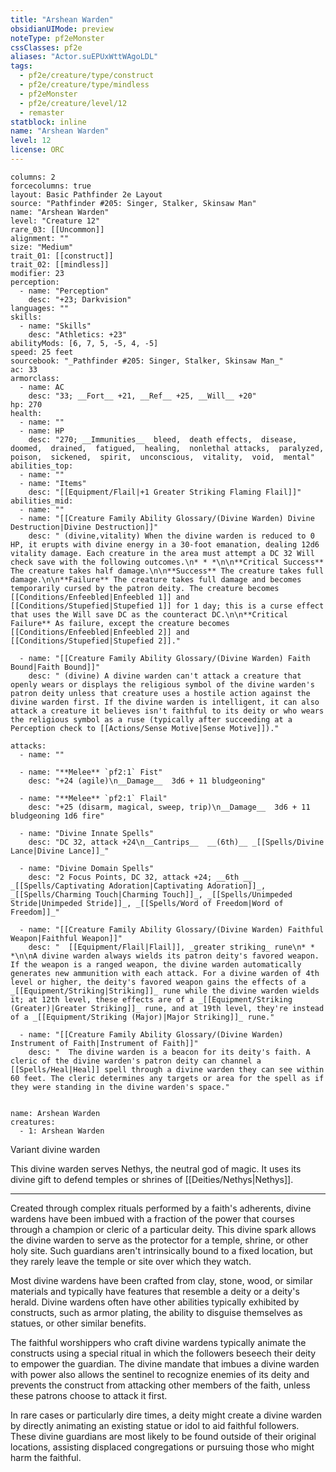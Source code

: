 ```yaml
---
title: "Arshean Warden"
obsidianUIMode: preview
noteType: pf2eMonster
cssClasses: pf2e
aliases: "Actor.suEPUxWttWAgoLDL" 
tags:
  - pf2e/creature/type/construct
  - pf2e/creature/type/mindless
  - pf2eMonster
  - pf2e/creature/level/12
  - remaster
statblock: inline
name: "Arshean Warden"
level: 12
license: ORC
---
```


```statblock
columns: 2
forcecolumns: true
layout: Basic Pathfinder 2e Layout
source: "Pathfinder #205: Singer, Stalker, Skinsaw Man"
name: "Arshean Warden"
level: "Creature 12"
rare_03: [[Uncommon]]
alignment: ""
size: "Medium"
trait_01: [[construct]]
trait_02: [[mindless]]
modifier: 23
perception:
  - name: "Perception"
    desc: "+23; Darkvision"
languages: ""
skills:
  - name: "Skills"
    desc: "Athletics: +23"
abilityMods: [6, 7, 5, -5, 4, -5]
speed: 25 feet
sourcebook: "_Pathfinder #205: Singer, Stalker, Skinsaw Man_"
ac: 33
armorclass:
  - name: AC
    desc: "33; __Fort__ +21, __Ref__ +25, __Will__ +20"
hp: 270
health:
  - name: ""
  - name: HP
    desc: "270; __Immunities__  bleed,  death effects,  disease,  doomed,  drained,  fatigued,  healing,  nonlethal attacks,  paralyzed,  poison,  sickened,  spirit,  unconscious,  vitality,  void,  mental"
abilities_top:
  - name: ""
  - name: "Items"
    desc: "[[Equipment/Flail|+1 Greater Striking Flaming Flail]]"
abilities_mid:
  - name: ""
  - name: "[[Creature Family Ability Glossary/(Divine Warden) Divine Destruction|Divine Destruction]]"
    desc: " (divine,vitality) When the divine warden is reduced to 0 HP, it erupts with divine energy in a 30-foot emanation, dealing 12d6 vitality damage. Each creature in the area must attempt a DC 32 Will check save with the following outcomes.\n* * *\n\n**Critical Success** The creature takes half damage.\n\n**Success** The creature takes full damage.\n\n**Failure** The creature takes full damage and becomes temporarily cursed by the patron deity. The creature becomes [[Conditions/Enfeebled|Enfeebled 1]] and [[Conditions/Stupefied|Stupefied 1]] for 1 day; this is a curse effect that uses the Will save DC as the counteract DC.\n\n**Critical Failure** As failure, except the creature becomes [[Conditions/Enfeebled|Enfeebled 2]] and [[Conditions/Stupefied|Stupefied 2]]."

  - name: "[[Creature Family Ability Glossary/(Divine Warden) Faith Bound|Faith Bound]]"
    desc: " (divine) A divine warden can't attack a creature that openly wears or displays the religious symbol of the divine warden's patron deity unless that creature uses a hostile action against the divine warden first. If the divine warden is intelligent, it can also attack a creature it believes isn't faithful to its deity or who wears the religious symbol as a ruse (typically after succeeding at a Perception check to [[Actions/Sense Motive|Sense Motive]])."

attacks:
  - name: ""

  - name: "**Melee** `pf2:1` Fist"
    desc: "+24 (agile)\n__Damage__  3d6 + 11 bludgeoning"

  - name: "**Melee** `pf2:1` Flail"
    desc: "+25 (disarm, magical, sweep, trip)\n__Damage__  3d6 + 11 bludgeoning 1d6 fire"

  - name: "Divine Innate Spells"
    desc: "DC 32, attack +24\n__Cantrips__  __(6th)__ _[[Spells/Divine Lance|Divine Lance]]_"

  - name: "Divine Domain Spells"
    desc: "2 Focus Points, DC 32, attack +24; __6th __  _[[Spells/Captivating Adoration|Captivating Adoration]]_, _[[Spells/Charming Touch|Charming Touch]]_, _[[Spells/Unimpeded Stride|Unimpeded Stride]]_, _[[Spells/Word of Freedom|Word of Freedom]]_"

  - name: "[[Creature Family Ability Glossary/(Divine Warden) Faithful Weapon|Faithful Weapon]]"
    desc: "  [[Equipment/Flail|Flail]], _greater striking_ rune\n* * *\n\nA divine warden always wields its patron deity's favored weapon. If the weapon is a ranged weapon, the divine warden automatically generates new ammunition with each attack. For a divine warden of 4th level or higher, the deity's favored weapon gains the effects of a _[[Equipment/Striking|Striking]]_ rune while the divine warden wields it; at 12th level, these effects are of a _[[Equipment/Striking (Greater)|Greater Striking]]_ rune, and at 19th level, they're instead of a _[[Equipment/Striking (Major)|Major Striking]]_ rune."

  - name: "[[Creature Family Ability Glossary/(Divine Warden) Instrument of Faith|Instrument of Faith]]"
    desc: "  The divine warden is a beacon for its deity's faith. A cleric of the divine warden's patron deity can channel a [[Spells/Heal|Heal]] spell through a divine warden they can see within 60 feet. The cleric determines any targets or area for the spell as if they were standing in the divine warden's space."
 
```

```encounter-table
name: Arshean Warden
creatures:
  - 1: Arshean Warden
```


Variant divine warden

This divine warden serves Nethys, the neutral god of magic. It uses its divine gift to defend temples or shrines of [[Deities/Nethys|Nethys]].

* * *

Created through complex rituals performed by a faith's adherents, divine wardens have been imbued with a fraction of the power that courses through a champion or cleric of a particular deity. This divine spark allows the divine warden to serve as the protector for a temple, shrine, or other holy site. Such guardians aren't intrinsically bound to a fixed location, but they rarely leave the temple or site over which they watch.

Most divine wardens have been crafted from clay, stone, wood, or similar materials and typically have features that resemble a deity or a deity's herald. Divine wardens often have other abilities typically exhibited by constructs, such as armor plating, the ability to disguise themselves as statues, or other similar benefits.

The faithful worshippers who craft divine wardens typically animate the constructs using a special ritual in which the followers beseech their deity to empower the guardian. The divine mandate that imbues a divine warden with power also allows the sentinel to recognize enemies of its deity and prevents the construct from attacking other members of the faith, unless these patrons choose to attack it first.

In rare cases or particularly dire times, a deity might create a divine warden by directly animating an existing statue or idol to aid faithful followers. These divine guardians are most likely to be found outside of their original locations, assisting displaced congregations or pursuing those who might harm the faithful.

